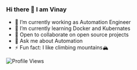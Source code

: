 ### Hi there 👋 I am Vinay   
  
<!--**vs84341/vs84341** is a ✨ _special_ ✨ repository because its `README.md` (this file) appears on your GitHub profile.

Here are some ideas to get you started:
-->

 - 🔭 I’m currently working as Automation Engineer
 - 🌱 I’m currently learning Docker and Kubernates
 - 👯 Open to collaborate on open source projects
 - 💬 Ask me about Automation
 - ⚡ Fun fact: I like climbing mountains🏔️

<!--[![@vs84341's Holopin board](https://holopin.io/api/user/board?user=vs84341)](https://holopin.io/@vs84341)
-->

 ![Profile Views](https://komarev.com/ghpvc/?username=vinay-ksingh)
 

